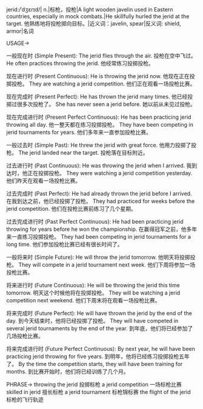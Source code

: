 jerid:/ˈdʒɛrɪd/| n.|标枪，投枪|A light wooden javelin used in Eastern countries, especially in mock combats.|He skillfully hurled the jerid at the target. 他熟练地将投枪掷向目标。|近义词：javelin, spear|反义词: shield, armor|名词


USAGE->

一般现在时 (Simple Present):
The jerid flies through the air. 投枪在空中飞过。
He often practices throwing the jerid. 他经常练习投掷投枪。

现在进行时 (Present Continuous):
He is throwing the jerid now. 他现在正在投掷投枪。
They are watching a jerid competition. 他们正在观看一场投枪比赛。

现在完成时 (Present Perfect):
He has thrown the jerid many times. 他已经投掷过很多次投枪了。
She has never seen a jerid before. 她以前从未见过投枪。

现在完成进行时 (Present Perfect Continuous):
He has been practicing jerid throwing all day. 他一整天都在练习投掷投枪。
They have been competing in jerid tournaments for years. 他们多年来一直参加投枪比赛。

一般过去时 (Simple Past):
He threw the jerid with great force. 他用力投掷了投枪。
The jerid landed near the target. 投枪落在目标附近。

过去进行时 (Past Continuous):
He was throwing the jerid when I arrived. 我到达时，他正在投掷投枪。
They were watching a jerid competition yesterday. 他们昨天在观看一场投枪比赛。

过去完成时 (Past Perfect):
He had already thrown the jerid before I arrived. 在我到达之前，他已经投掷了投枪。
They had practiced for weeks before the jerid competition. 他们在投枪比赛前练习了几个星期。

过去完成进行时 (Past Perfect Continuous):
He had been practicing jerid throwing for years before he won the championship. 在赢得冠军之前，他多年来一直练习投掷投枪。
They had been competing in jerid tournaments for a long time. 他们参加投枪比赛已经有很长时间了。

一般将来时 (Simple Future):
He will throw the jerid tomorrow. 他明天将投掷投枪。
They will compete in a jerid tournament next week. 他们下周将参加一场投枪比赛。

将来进行时 (Future Continuous):
He will be throwing the jerid this time tomorrow. 明天这个时候他将在投掷投枪。
They will be watching a jerid competition next weekend. 他们下周末将在观看一场投枪比赛。

将来完成时 (Future Perfect):
He will have thrown the jerid by the end of the day. 到今天结束时，他将已经投掷了投枪。
They will have competed in several jerid tournaments by the end of the year. 到年底，他们将已经参加了几场投枪比赛。

将来完成进行时 (Future Perfect Continuous):
By next year, he will have been practicing jerid throwing for five years. 到明年，他将已经练习投掷投枪五年了。
By the time the competition starts, they will have been training for months. 到比赛开始时，他们将已经训练了几个月。


PHRASE->
throwing the jerid 投掷标枪
a jerid competition 一场标枪比赛
skilled in jerid  擅长标枪
a jerid tournament 标枪锦标赛
the flight of the jerid 标枪的飞行轨迹
